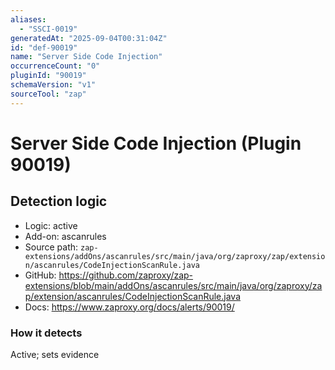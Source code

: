 ```yaml
---
aliases:
  - "SSCI-0019"
generatedAt: "2025-09-04T00:31:04Z"
id: "def-90019"
name: "Server Side Code Injection"
occurrenceCount: "0"
pluginId: "90019"
schemaVersion: "v1"
sourceTool: "zap"
---
```


# Server Side Code Injection (Plugin 90019)

## Detection logic

- Logic: active
- Add-on: ascanrules
- Source path: `zap-extensions/addOns/ascanrules/src/main/java/org/zaproxy/zap/extension/ascanrules/CodeInjectionScanRule.java`
- GitHub: https://github.com/zaproxy/zap-extensions/blob/main/addOns/ascanrules/src/main/java/org/zaproxy/zap/extension/ascanrules/CodeInjectionScanRule.java
- Docs: https://www.zaproxy.org/docs/alerts/90019/

### How it detects

Active; sets evidence

